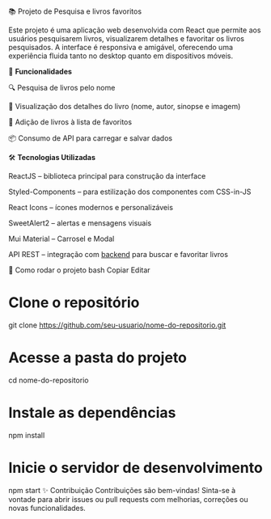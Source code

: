 📚 Projeto de Pesquisa e livros favoritos

Este projeto é uma aplicação web desenvolvida com React que permite aos usuários pesquisarem livros, visualizarem detalhes e favoritar os livros pesquisados. A interface é responsiva e amigável, oferecendo uma experiência fluida tanto no desktop quanto em dispositivos móveis.

🚀 **Funcionalidades**

🔍 Pesquisa de livros pelo nome

📖 Visualização dos detalhes do livro (nome, autor, sinopse e imagem)

💜 Adição de livros à lista de favoritos

📦 Consumo de API para carregar e salvar dados


🛠️ **Tecnologias Utilizadas**

ReactJS – biblioteca principal para construção da interface

Styled-Components – para estilização dos componentes com CSS-in-JS

React Icons – ícones modernos e personalizáveis

SweetAlert2 – alertas e mensagens visuais

Mui Material – Carrosel e Modal

API REST – integração com [backend](https://github.com/RodolfoCarvalhoGamaDeLima/Books-server) para buscar e favoritar  livros 


🧩 Como rodar o projeto
bash
Copiar
Editar
# Clone o repositório
git clone https://github.com/seu-usuario/nome-do-repositorio.git

# Acesse a pasta do projeto
cd nome-do-repositorio

# Instale as dependências
npm install

# Inicie o servidor de desenvolvimento
npm start
✨ Contribuição
Contribuições são bem-vindas! Sinta-se à vontade para abrir issues ou pull requests com melhorias, correções ou novas funcionalidades.
